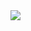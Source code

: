 <img src="https://i9.ytimg.com/vi_webp/QyeutV2fDx4/mqdefault.webp?v=62d4db0d&sqp=CLSX1pYG&rs=AOn4CLCX_rkQzHNip4qvNGO9BWSpIuCcyQ" style="max-width: 100%;">
